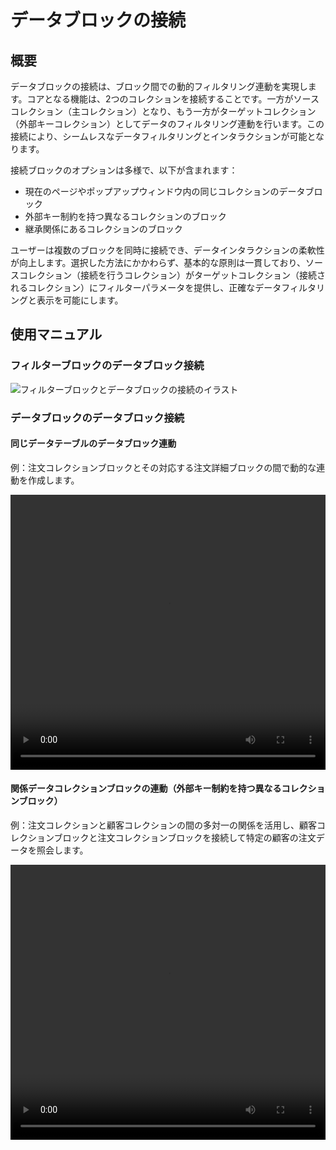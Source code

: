# データブロックの接続

## 概要

データブロックの接続は、ブロック間での動的フィルタリング連動を実現します。コアとなる機能は、2つのコレクションを接続することです。一方がソースコレクション（主コレクション）となり、もう一方がターゲットコレクション（外部キーコレクション）としてデータのフィルタリング連動を行います。この接続により、シームレスなデータフィルタリングとインタラクションが可能となります。

接続ブロックのオプションは多様で、以下が含まれます：
- 現在のページやポップアップウィンドウ内の同じコレクションのデータブロック
- 外部キー制約を持つ異なるコレクションのブロック
- 継承関係にあるコレクションのブロック

ユーザーは複数のブロックを同時に接続でき、データインタラクションの柔軟性が向上します。選択した方法にかかわらず、基本的な原則は一貫しており、ソースコレクション（接続を行うコレクション）がターゲットコレクション（接続されるコレクション）にフィルターパラメータを提供し、正確なデータフィルタリングと表示を可能にします。

## 使用マニュアル

### フィルターブロックのデータブロック接続

![フィルターブロックとデータブロックの接続のイラスト](https://static-docs.nocobase.com/20240407180953.png)

### データブロックのデータブロック接続

#### 同じデータテーブルのデータブロック連動

例：注文コレクションブロックとその対応する注文詳細ブロックの間で動的な連動を作成します。

<video width="100%" height="440" controls>
    <source src="https://static-docs.nocobase.com/20240407161700.mp4" type="video/mp4">
</video>

#### 関係データコレクションブロックの連動（外部キー制約を持つ異なるコレクションブロック）

例：注文コレクションと顧客コレクションの間の多対一の関係を活用し、顧客コレクションブロックと注文コレクションブロックを接続して特定の顧客の注文データを照会します。

<video width="100%" height="440" controls>
    <source src="https://static-docs.nocobase.com/20240407163523.mp4" type="video/mp4">
</video>

